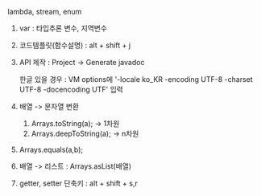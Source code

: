 lambda, stream, enum

1. var : 타입추론 변수, 지역변수

2. 코드템플릿(함수설명) : alt + shift + j 

3. API 제작 : Project -> Generate javadoc

   한글 있을 경우 : VM options에 '-locale ko_KR -encoding UTF-8 -charset UTF-8 -docencoding UTF' 입력

4. 배열 -> 문자열 변환 
   1. Arrays.toString(a); -> 1차원
   2. Arrays.deepToString(a); -> n차원

5. Arrays.equals(a,b);
6. 배열 -> 리스트 : Arrays.asList(배열) 
7. getter, setter 단축키 : alt + shift + s,r
